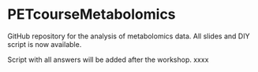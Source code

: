 # PETcourseMetabolomics
GitHub repository for the analysis of metabolomics data.
All slides and DIY script is now available.

Script with all answers will be added after the workshop.
xxxx